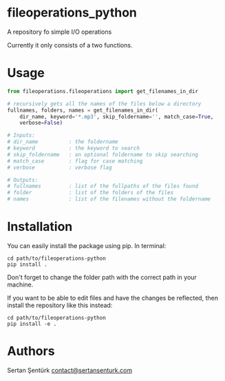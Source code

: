 # fileoperations_python
A repository fo simple I/O operations

Currently it only consists of a two functions. 

Usage
=======

```python
from fileoperations.fileoperations import get_filenames_in_dir

# recursively gets all the names of the files below a directory
fullnames, folders, names = get_filenames_in_dir(
    dir_name, keyword='*.mp3', skip_foldername='', match_case=True, 
    verbose=False)

# Inputs:
# dir_name          : the foldername
# keyword           : the keyword to search
# skip_foldername   : an optional foldername to skip searching
# match_case        : flag for case matching
# verbose           : verbose flag

# Outputs:
# fullnames         : list of the fullpaths of the files found
# folder            : list of the folders of the files
# names             : list of the filenames without the foldername
```

Installation
=======

You can easily install the package using pip. In terminal:

    cd path/to/fileoperations-python
    pip install .
    
Don't forget to change the folder path with the correct path in your machine.

If you want to be able to edit files and have the changes be reflected, then install the repository like this instead:

    cd path/to/fileoperations-python
    pip install -e .

Authors
=======

Sertan Şentürk	contact@sertansenturk.com

